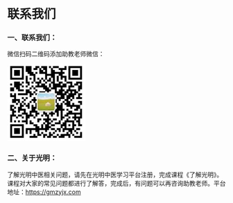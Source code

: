 # 联系我们

### 一、联系我们：

微信扫码二维码添加助教老师微信：



![](./img/gmzylianxi.jpg)

### 二、关于光明：

了解光明中医相关问题，请先在光明中医学习平台注册，完成课程《了解光明》。课程对大家的常见问题都进行了解答，完成后，有问题可以再咨询助教老师。平台地址：[https://gmzyjx.com ](https://gmzyjx.com )




